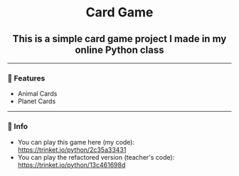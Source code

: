 <h1 align="center">Card Game</h1>
<h2 align="center">This is a simple card game project I made in my online Python class</h2>

---

### 📄 Features
- Animal Cards
- Planet Cards

---

### 📖 Info
- You can play this game here (my code): https://trinket.io/python/2c35a33431
- You can play the refactored version (teacher's code): https://trinket.io/python/13c461698d
